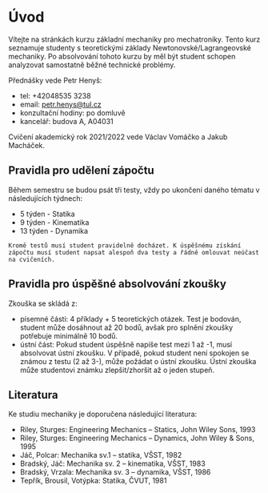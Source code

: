# Úvod
Vítejte na stránkách kurzu základní mechaniky pro mechatroniky. Tento kurz seznamuje studenty s teoretickými základy Newtonovské/Lagrangeovské mechaniky. Po absolvování tohoto kurzu by měl být student schopen analyzovat samostatně běžné technické problémy.

Přednášky vede Petr Henyš:
- tel: +42048535 3238
- email: petr.henys@tul.cz
- konzultační hodiny: po domluvě
- kancelář: budova A, A04031

Cvičení akademický rok 2021/2022 vede Václav Vomáčko a Jakub Macháček.

## Pravidla pro udělení zápočtu
Během semestru se budou psát tři testy, vždy po ukončení daného tématu v následujících týdnech:
- 5 týden - Statika
- 9 týden - Kinematika
- 13 týden - Dynamika


```{warning}Varování
Kromě testů musí student pravidelně docházet. K úspěšnému získání zápočtu musí student napsat alespoň dva testy a řádně omlouvat neúčast na cvičeních.
```

## Pravidla pro úspěšné absolvování zkoušky
Zkouška se skládá z:
- písemné části: 4 příklady + 5 teoretických otázek. Test je bodován, student může dosáhnout až 20 bodů, avšak pro splnění zkoušky potřebuje minimálně 10 bodů.
- ústní část: Pokud student úspěšně napíše test mezi 1 až -1, musí absolvovat ústní zkoušku. V případě, pokud student není spokojen se známou z testu (2 až 3-), může požádat o ústní zkoušku. Ústní zkouška může studentovi známku zlepšit/zhoršit až o jeden stupeň.

## Literatura
Ke studiu mechaniky je doporučena následující literatura:
- Riley, Sturges: Engineering Mechanics – Statics, John Wiley  Sons, 1993
- Riley, Sturges: Engineering Mechanics – Dynamics, John Wiley & Sons, 1995
- Jáč, Polcar: Mechanika sv.1 – statika, VŠST, 1982
- Bradský, Jáč: Mechanika sv. 2 – kinematika, VŠST, 1983
- Bradský, Vrzala: Mechanika sv. 3 – dynamika, VŠST, 1986
- Tepřı́k, Brousil, Votýpka: Statika, ČVUT, 1981